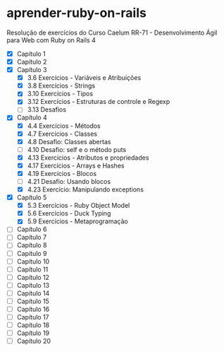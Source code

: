 # aprender-ruby-on-rails
Resolução de exercícios do Curso Caelum RR-71 - Desenvolvimento Ágil para Web com Ruby on Rails 4
- [x] Capítulo 1
- [x] Capítulo 2
- [x] Capítulo 3
  - [x] 3.6 Exercícios - Variáveis e Atribuições
  - [x] 3.8 Exercícios - Strings
  - [x] 3.10 Exercícios - Tipos
  - [x] 3.12 Exercícios - Estruturas de controle e Regexp
  - [ ] 3.13 Desafios
- [x] Capítulo 4
    - [x] 4.4 Exercícios - Métodos
    - [x] 4.7 Exercícios - Classes
    - [x] 4.8 Desafio: Classes abertas
    - [ ] 4.10 Desafio: self e o método puts
    - [x] 4.13 Exercícios - Atributos e propriedades
    - [x] 4.17 Exercícios - Arrays e Hashes
    - [x] 4.19 Exercícios - Blocos
    - [ ] 4.21 Desafio: Usando blocos
    - [x] 4.23 Exercício: Manipulando exceptions
- [x] Capítulo 5
    - [x] 5.3 Exercícios - Ruby Object Model
    - [x] 5.6 Exercícios - Duck Typing
    - [x] 5.9 Exercícios - Metaprogramação
- [ ] Capítulo 6
- [ ] Capítulo 7
- [ ] Capítulo 8
- [ ] Capítulo 9
- [ ] Capítulo 10
- [ ] Capítulo 11
- [ ] Capítulo 12
- [ ] Capítulo 13
- [ ] Capítulo 14
- [ ] Capítulo 15
- [ ] Capítulo 16
- [ ] Capítulo 17
- [ ] Capítulo 18
- [ ] Capítulo 19
- [ ] Capítulo 20
